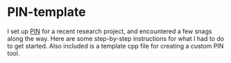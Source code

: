 PIN-template
===

I set up [PIN](https://software.intel.com/en-us/articles/pin-a-dynamic-binary-instrumentation-tool)
for a recent research project, and encountered a few snags along the way. Here
are some step-by-step instructions for what I had to do to get started. Also
included is a template cpp file for creating a custom PIN tool.
